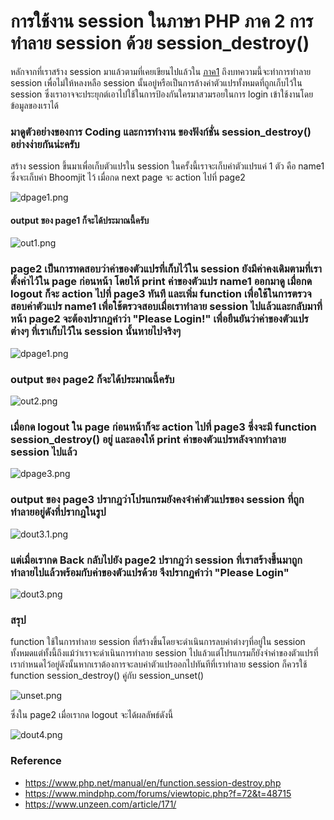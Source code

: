 # การใช้งาน session ในภาษา PHP ภาค 2 การทำลาย session ด้วย session_destroy()
หลักจากที่เราสร้าง session มาแล้วตามที่เคยเขียนไปแล้วใน [ภาค1](https://peegonggoy.github.io/Code4SecWeek/Day1_session_start) ถึงบทความนี้จะทำการทำลาย session เพื่อไม่ให้หลงหลือ session นั้นอยู่หรือเป็นการล้างค่าตัวแปรทั้งหมดที่ถูกเก็บไว้ใน session ซึ่งเราอาจจะประยุกต์เอาไปใช้ในการป้องกันใครมาสวมรอยในการ login เข้าใช้งานโดยข้อมูลของเราได้

### มาดูตัวอย่างของการ Coding และการทำงาน ของฟังก์ชั่น session_destroy() อย่างง่ายกันน่ะครับ
สร้าง session ขึ้นมาเพื่อเก็บตัวแปรใน session ในครั้งนี้เราจะเก็บค่าตัวแปรแค่ 1 ตัว คือ name1 ซึ่งจะเก็บค่า Bhoomjit ไว้ เมื่อกด next page จะ action ไปที่ page2

![dpage1.png](https:peegonggoy.github.io/Code4SecWeek/PicCode4Sec/dpage1.png)

#### output ของ page1 ก็จะได้ประมาณนี้ครับ

![out1.png](https:peegonggoy.github.io/Code4SecWeek/PicCode4Sec/out1.png)

### page2 เป็นการทดสอบว่าค่าของตัวแปรที่เก็บไว้ใน session ยังมีค่าคงเดิมตามที่เราตั้งค่าไว้ใน page ก่อนหน้า โดยให้ print ค่าของตัวแปร name1 ออกมาดู เมื่อกด logout ก็จะ action ไปที่ page3 ทันที และเพิ่ม function เพื่อใช้ในการตรวจสอบค่าตัวแปร name1 เพื่อใช้ตรวจสอบเมื่อเราทำลาย session ไปแล้วและกลับมาที่หน้า page2 จะต้องปรากฎคำว่า "Please Login!" เพื่อยืนยันว่าค่าของตัวแปรต่างๆ ที่เราเก็บไว้ใน session นั้นหายไปจริงๆ

![dpage1.png](https:peegonggoy.github.io/Code4SecWeek/PicCode4Sec/dpage2.png)

### output ของ page2 ก็จะได้ประมาณนี้ครับ

![out2.png](https:peegonggoy.github.io/Code4SecWeek/PicCode4Sec/dout2.png)

### เมื่อกด logout ใน page ก่อนหน้าก็จะ action ไปที่ page3 ซึ่งจะมี function session_destroy() อยู่ และลองให้ print ค่าของตัวแปรหลังจากทำลาย session ไปแล้ว

![dpage3.png](https:peegonggoy.github.io/Code4SecWeek/PicCode4Sec/dpage3.png)

### output ของ page3 ปรากฎว่าโปรแกรมยังคงจำค่าตัวแปรของ session ที่ถูกทำลายอยู่ดังที่ปรากฎในรูป

![dout3.1.png](https:peegonggoy.github.io/Code4SecWeek/PicCode4Sec/dout3.1.png)
### แต่เมื่อเรากด Back กลับไปยัง page2 ปรากฎว่า session ที่เราสร้างขึ้นมาถูกทำลายไปแล้วพร้อมกับค่าของตัวแปรด้วย จึงปรากฎคำว่า "Please Login"

![dout3.png](https:peegonggoy.github.io/Code4SecWeek/PicCode4Sec/dout3.png)

### สรุป
function ใช้ในการทำลาย session ที่สร้างขึ้นโดยจะดำเนินการลบค่าต่างๆที่อยู่ใน session ทั้งหมดแต่ทั้งนี้ถึงแม้ว่าเราจะดำเนินการทำลาย session ไปแล้วแต่โปรแกรมก็ยังจำค่าของตัวแปรที่เรากำหนดไว้อยู่ดังนั้นหากเราต้องการจะลบค่าตัวแปรออกไปทันทีที่เราทำลาย session ก็ควรใช้ function session_destroy() คู่กับ session_unset()

![unset.png](https:peegonggoy.github.io/Code4SecWeek/PicCode4Sec/unset.png)

ซึ่งใน page2 เมื่อเรากด logout จะได้ผลลัพธ์ดังนี้

![dout4.png](https:peegonggoy.github.io/Code4SecWeek/PicCode4Sec/dout4.png)

### Reference
* https://www.php.net/manual/en/function.session-destroy.php
* https://www.mindphp.com/forums/viewtopic.php?f=72&t=48715
* https://www.unzeen.com/article/171/



